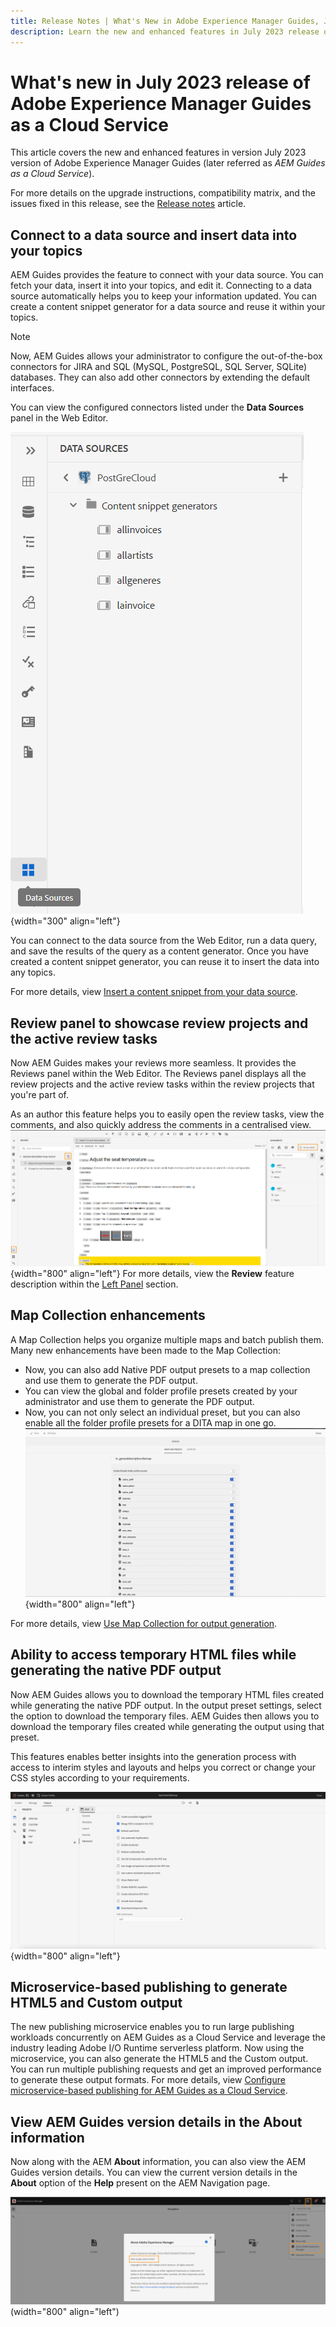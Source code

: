 ```yaml
---
title: Release Notes | What's New in Adobe Experience Manager Guides, July 2023 release
description: Learn the new and enhanced features in July 2023 release of Adobe Experience Manager Guides as a Cloud Service
---
```

# What's new in July 2023 release of Adobe Experience Manager Guides as a Cloud Service

This article covers the new and enhanced features in version July 2023 version of Adobe Experience Manager Guides (later referred as *AEM Guides as a Cloud Service*).

For more details on the upgrade instructions, compatibility matrix, and the issues fixed in this release, see the [Release notes](release-notes-2023.7.0.md) article.

## Connect to a data source and insert data into your topics

AEM Guides provides the feature to connect with your data source.  You can fetch your data, insert it into your topics, and edit it. Connecting to a data source automatically helps you to keep your information updated. You can create a content snippet generator for a data source and reuse it within your topics.

>[!NOTE]
>
> Now, AEM Guides allows your administrator to configure the out-of-the-box connectors for JIRA and SQL (MySQL, PostgreSQL, SQL Server, SQLite) databases. They can also add other connectors by extending the default interfaces.

You can view the configured connectors listed under the **Data Sources** panel in the Web Editor.
 
![](assets/code-snippet-generator.png){width="300" align="left"}


You can connect to the data source from the Web Editor, run a data query, and save the results of the query as a content generator.  Once you have created a content snippet generator, you can reuse it to insert the data into any topics. 

For more details, view [Insert a content snippet from your data source](../user-guide/web-editor-content-snippet.md).



## Review panel to showcase review projects and the active review tasks

Now AEM Guides makes your reviews more seamless. It provides the Reviews panel within the Web Editor. The Reviews panel displays all the review projects and the active review tasks within the review projects that you're part of.  

As an author this feature helps you to easily open the review tasks, view the comments, and also quickly address the comments in a centralised view. 
![](assets/active-review-task-comments.png){width="800" align="left"} 
For more details, view the **Review** feature description within the [Left Panel](../user-guide/web-editor-features.md#id2051EA0M0HS) section. 


## Map Collection enhancements

A Map Collection helps you organize multiple maps and batch publish them. Many new enhancements have been made to the Map Collection:

- Now, you can also add Native PDF output presets to a map collection and use them to generate the PDF output. 
- You can view the global and folder profile presets created by your administrator and use them to generate the PDF output. 
- Now, you can not only select an individual preset, but you can also enable all the folder profile presets for a DITA map in one go.
![](assets/edit-map-collection.png){width="800" align="left"}   

For more details, view [Use Map Collection for output generation](../user-guide/generate-output-use-map-collection-output-generation.md).

## Ability to access temporary HTML files while generating the native PDF output

Now AEM Guides allows you to download the temporary HTML files created while generating the native PDF output. In the output preset settings, select the option to download the temporary files.  AEM Guides then allows you to download the temporary files created while generating the output using that preset. 

This features enables better insights into the generation process with access to interim styles and layouts and helps you correct or change your CSS styles according to your requirements. 

![](assets/native-pdf-advanced-settings.png){width="800" align="left"}

## Microservice-based publishing to generate HTML5 and Custom output

The new publishing microservice enables you to run large publishing workloads concurrently on AEM Guides as a Cloud Service and leverage the industry leading Adobe I/O Runtime serverless platform. Now using the microservice, you can also generate the HTML5 and the Custom output.
You can run multiple publishing requests and get an improved performance to generate these output formats.
For more details, view [Configure microservice-based publishing for AEM Guides as a Cloud Service](../knowledge-base/publishing/configure-microservices.md).

## View AEM Guides version details in the About information

Now along with the AEM **About** information, you can also view the AEM Guides version details. You can view the current version details in the **About** option of the **Help** present on the AEM Navigation page. 

![](assets/about-aem-help.png)(width="800" align="left")